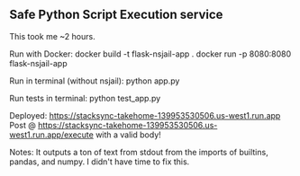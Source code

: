 ## Safe Python Script Execution service
This took me ~2 hours.

Run with Docker:
docker build -t flask-nsjail-app .
docker run -p 8080:8080 flask-nsjail-app

Run in terminal (without nsjail):
python app.py

Run tests in terminal:
python test_app.py

Deployed:
https://stacksync-takehome-139953530506.us-west1.run.app
Post @ https://stacksync-takehome-139953530506.us-west1.run.app/execute with a valid body!

Notes:
It outputs a ton of text from stdout from the imports of builtins, pandas, and numpy. I didn't have time to fix this. 
